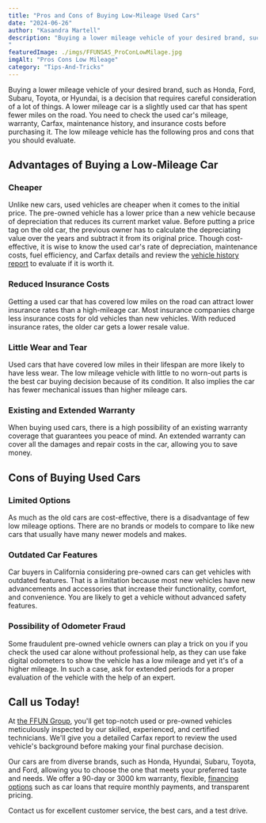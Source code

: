 ```yaml
---
title: "Pros and Cons of Buying Low-Mileage Used Cars"
date: "2024-06-26"
author: "Kasandra Martell"
description: "Buying a lower mileage vehicle of your desired brand, such as Honda, Ford, Subaru, Toyota, or Hyundai, is a decision that requires careful consideration of a lot of things. A lower mileage car is a slightly used car that has spent fewer miles on the road. You need to check the used car's mileage, warranty, Carfax, maintenance history, and insurance costs before purchasing it. The low mileage vehicle has the following pros and cons that you should evaluate.
"
featuredImage: ./imgs/FFUNSAS_ProConLowMilage.jpg
imgAlt: "Pros Cons Low Mileage"
category: "Tips-And-Tricks"
---
```


Buying a lower mileage vehicle of your desired brand, such as Honda, Ford, Subaru, Toyota, or Hyundai, is a decision that requires careful consideration of a lot of things. A lower mileage car is a slightly used car that has spent fewer miles on the road. You need to check the used car's mileage, warranty, Carfax, maintenance history, and insurance costs before purchasing it. The low mileage vehicle has the following pros and cons that you should evaluate.

## Advantages of Buying a Low-Mileage Car
### Cheaper

Unlike new cars, used vehicles are cheaper when it comes to the initial price. The pre-owned vehicle has a lower price than a new vehicle because of depreciation that reduces its current market value. Before putting a price tag on the old car, the previous owner has to calculate the depreciating value over the years and subtract it from its original price.
Though cost-effective, it is wise to know the used car's rate of depreciation, maintenance costs, fuel efficiency, and Carfax details and review the [vehicle history report](https://ffun.com/search-vehicles) to evaluate if it is worth it.

### Reduced Insurance Costs

Getting a used car that has covered low miles on the road can attract lower insurance rates than a high-mileage car. Most insurance companies charge less insurance costs for old vehicles than new vehicles. With reduced insurance rates, the older car gets a lower resale value.

### Little Wear and Tear

Used cars that have covered low miles in their lifespan are more likely to have less wear. The low mileage vehicle with little to no worn-out parts is the best car buying decision because of its condition. It also implies the car has fewer mechanical issues than higher mileage cars.

### Existing and Extended Warranty

When buying used cars, there is a high possibility of an existing warranty coverage that guarantees you peace of mind. An extended warranty can cover all the damages and repair costs in the car, allowing you to save money.

## Cons of Buying Used Cars
### Limited Options

As much as the old cars are cost-effective, there is a disadvantage of few low mileage options. There are no brands or models to compare to like new cars that usually have many newer models and makes.

### Outdated Car Features

Car buyers in California considering pre-owned cars can get vehicles with outdated features. That is a limitation because most new vehicles have new advancements and accessories that increase their functionality, comfort, and convenience. You are likely to get a vehicle without advanced safety features.

### Possibility of Odometer Fraud
Some fraudulent pre-owned vehicle owners can play a trick on you if you check the used car alone without professional help, as they can use fake digital odometers to show the vehicle has a low mileage and yet it's of a higher mileage. In such a case, ask for extended periods for a proper evaluation of the vehicle with the help of an expert.

## Call us Today!
At [the FFUN Group](https://ffun.com/), you'll get top-notch used or pre-owned vehicles meticulously inspected by our skilled, experienced, and certified technicians. We'll give you a detailed Carfax report to review the used vehicle's background before making your final purchase decision.

Our cars are from diverse brands, such as Honda, Hyundai, Subaru, Toyota, and Ford, allowing you to choose the one that meets your preferred taste and needs. We offer a 90-day or 3000 km warranty, flexible, [financing options](https://ffun.com/all-benefits) such as car loans that require monthly payments, and transparent pricing.

Contact us for excellent customer service, the best cars, and a test drive.
